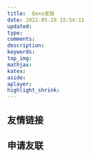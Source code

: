 ```yaml
---
title:  Qexo友链
date: 2022-05-28 15:54:11
updated: 
type: 
comments: 
description: 
keywords: 
top_img: 
mathjax: 
katex: 
aside:
aplayer:
highlight_shrink:
---
```


## 友情链接

<div id="qexo-friends"></div>
<link rel="stylesheet" href="https://cdn.cxl2020mc.top/npm/qexo-static/hexo/friends/friends.css"/>
<script src="https://cdn.cxl2020mc.top/npm/qexo-static/hexo/friends/friends.js"></script>
<script>loadQexoFriends("qexo-friends", "https://qexo.cxl2020mc.top")</script>

## 申请友联

<div id="friends-api"></div>

<script src="https://cdn.cxl2020mc.top/gh/Fgaoxing/blog-cdn@main/source/js/friends-api.js"></script>

<script>qexo_friend_api("friends-api","https://qexo.cxl2020mc.top");</script>

